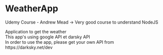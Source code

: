 ﻿# WeatherApp
 <p>Udemy Course - Andrew Mead -> Very good course to understand NodeJS</p>
Application to get the weather<br>
This app's using google API et darsky API<br>
In order to use the app, please get your own API from https://darksky.net/dev

